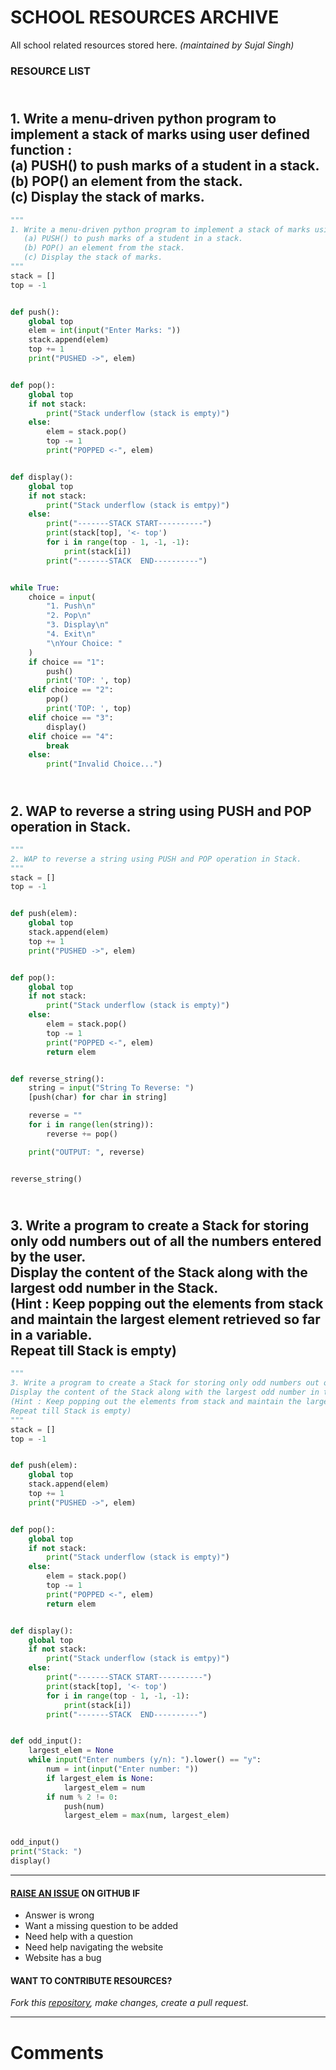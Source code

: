 # SCHOOL RESOURCES ARCHIVE

All school related resources stored here.
_(maintained by Sujal Singh)_

### RESOURCE LIST

## <br>1. Write a menu-driven python program to implement a stack of marks using user defined function :<br>   (a) PUSH() to push marks of a student in a stack.<br>   (b) POP() an element from the stack.<br>   (c) Display the stack of marks.<br>
```python
"""
1. Write a menu-driven python program to implement a stack of marks using user defined function :
   (a) PUSH() to push marks of a student in a stack.
   (b) POP() an element from the stack.
   (c) Display the stack of marks.
"""
stack = []
top = -1


def push():
    global top
    elem = int(input("Enter Marks: "))
    stack.append(elem)
    top += 1
    print("PUSHED ->", elem)


def pop():
    global top
    if not stack:
        print("Stack underflow (stack is empty)")
    else:
        elem = stack.pop()
        top -= 1
        print("POPPED <-", elem)


def display():
    global top
    if not stack:
        print("Stack underflow (stack is emtpy)")
    else:
        print("-------STACK START----------")
        print(stack[top], '<- top')
        for i in range(top - 1, -1, -1):
            print(stack[i])
        print("-------STACK  END----------")


while True:
    choice = input(
        "1. Push\n"
        "2. Pop\n"
        "3. Display\n"
        "4. Exit\n"
        "\nYour Choice: "
    )
    if choice == "1":
        push()
        print('TOP: ', top)
    elif choice == "2":
        pop()
        print('TOP: ', top)
    elif choice == "3":
        display()
    elif choice == "4":
        break
    else:
        print("Invalid Choice...")

```
## <br>2. WAP to reverse a string using PUSH and POP operation in Stack.<br>
```python
"""
2. WAP to reverse a string using PUSH and POP operation in Stack.
"""
stack = []
top = -1


def push(elem):
    global top
    stack.append(elem)
    top += 1
    print("PUSHED ->", elem)


def pop():
    global top
    if not stack:
        print("Stack underflow (stack is empty)")
    else:
        elem = stack.pop()
        top -= 1
        print("POPPED <-", elem)
        return elem


def reverse_string():
    string = input("String To Reverse: ")
    [push(char) for char in string]

    reverse = ""
    for i in range(len(string)):
        reverse += pop()

    print("OUTPUT: ", reverse)


reverse_string()

```
## <br>3. Write a program to create a Stack for storing only odd numbers out of all the numbers entered by the user.<br>Display the content of the Stack along with the largest odd number in the Stack.<br>(Hint : Keep popping out the elements from stack and maintain the largest element retrieved so far in a variable.<br>Repeat till Stack is empty)<br>
```python
"""
3. Write a program to create a Stack for storing only odd numbers out of all the numbers entered by the user.
Display the content of the Stack along with the largest odd number in the Stack.
(Hint : Keep popping out the elements from stack and maintain the largest element retrieved so far in a variable.
Repeat till Stack is empty)
"""
stack = []
top = -1


def push(elem):
    global top
    stack.append(elem)
    top += 1
    print("PUSHED ->", elem)


def pop():
    global top
    if not stack:
        print("Stack underflow (stack is empty)")
    else:
        elem = stack.pop()
        top -= 1
        print("POPPED <-", elem)
        return elem


def display():
    global top
    if not stack:
        print("Stack underflow (stack is emtpy)")
    else:
        print("-------STACK START----------")
        print(stack[top], '<- top')
        for i in range(top - 1, -1, -1):
            print(stack[i])
        print("-------STACK  END----------")


def odd_input():
    largest_elem = None
    while input("Enter numbers (y/n): ").lower() == "y":
        num = int(input("Enter number: "))
        if largest_elem is None:
            largest_elem = num
        if num % 2 != 0:
            push(num)
            largest_elem = max(num, largest_elem)


odd_input()
print("Stack: ")
display()

```


---

#### [RAISE AN ISSUE](https://github.com/sujaldev/school/issues/new/choose) ON GITHUB IF

- Answer is wrong
- Want a missing question to be added
- Need help with a question
- Need help navigating the website
- Website has a bug

#### WANT TO CONTRIBUTE RESOURCES?

_Fork this [repository](https://github.com/sujaldev/school), make changes, create a pull request._

---

# Comments

<script src="https://giscus.app/client.js"
        data-repo="sujaldev/school"
        data-repo-id="MDEwOlJlcG9zaXRvcnkzODUzMDMzOTI="
        data-category="Q&A"
        data-category-id="DIC_kwDOFvdDYM4CArKZ"
        data-mapping="pathname"
        data-reactions-enabled="1"
        data-emit-metadata="0"
        data-theme="light"
        data-lang="en"
        crossorigin="anonymous"
        async>
</script>